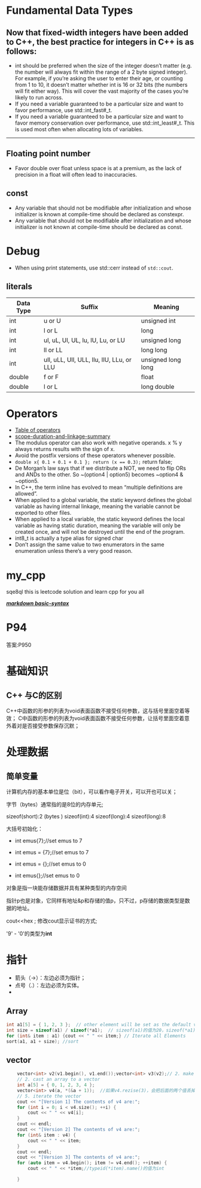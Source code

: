 # Fundamental Data Types
## Now that fixed-width integers have been added to C++, the best practice for integers in C++ is as follows:
- int should be preferred when the size of the integer doesn’t matter (e.g. the number will always fit within the range of a 2 byte signed integer). For example, if you’re asking the user to enter their age, or counting from 1 to 10, it doesn’t matter whether int is 16 or 32 bits (the numbers will fit either way). This will cover the vast majority of the cases you’re likely to run across.
- If you need a variable guaranteed to be a particular size and want to favor performance, use std::int_fast#_t.
- If you need a variable guaranteed to be a particular size and want to favor memory conservation over performance, use std::int_least#_t. This is used most often when allocating lots of variables.
------------------
## Floating point number
- Favor double over float unless space is at a premium, as the lack of precision in a float will often lead to inaccuracies.
## const
- Any variable that should not be modifiable after initialization and whose initializer is known at compile-time should be declared as constexpr.
- Any variable that should not be modifiable after initialization and whose initializer is not known at compile-time should be declared as const.
# Debug
- When using print statements, use std::cerr instead of `std::cout`.

## literals

| Data Type | Suffix                                    | Meaning            |
| --------- | ----------------------------------------- | ------------------ |
| int       | u or U                                    | unsigned int       |
| int       | l or L                                    | long               |
| int       | ul, uL, Ul, UL, lu, lU, Lu, or LU         | unsigned long      |
| int       | ll or LL                                  | long long          |
| int       | ull, uLL, Ull, ULL, llu, llU, LLu, or LLU | unsigned long long |
| double    | f or F                                    | float              |
| double    | l or L                                    | long double        |

# Operators
- [Table of operators](https://www.learncpp.com/cpp-tutorial/operator-precedence-and-associativity/)
- [scope-duration-and-linkage-summary](https://www.learncpp.com/cpp-tutorial/scope-duration-and-linkage-summary/)
- The modulus operator can also work with negative operands. x % y always returns results with the sign of x.
- Avoid the postfix versions of these operators whenever possible.
- `double x{ 0.1 + 0.1 + 0.1 }; return (x == 0.3);` return false;
- De Morgan’s law says that if we distribute a NOT, we need to flip ORs and ANDs to the other. So ~(option4 | option5) becomes ~option4 & ~option5.
-  In C++, the term inline has evolved to mean “multiple definitions are allowed”.
- When applied to a global variable, the static keyword defines the global variable as having internal linkage, meaning the variable cannot be exported to other files.
- When applied to a local variable, the static keyword defines the local variable as having static duration, meaning the variable will only be created once, and will not be destroyed until the end of the program.
- int8_t is actually a type alias for signed char
- Don’t assign the same value to two enumerators in the same enumeration unless there’s a very good reason.

# my_cpp
sqe8ql
this is leetcode solution and learn cpp for you all

***[markdown basic-syntax](https://www.markdownguide.org/basic-syntax/)***

# P94
答案:P950
# 基础知识 
## C++ 与C的区别
C++中函数的形参的列表为void表面函数不接受任何参数，这与括号里面空着等效；
C中函数的形参的列表为void表面函数不接受任何参数，让括号里面空着意外着对是否接受参数保存沉默；
# 处理数据
## 简单变量
计算机内存的基本单位是位（bit），可以看作电子开关，可以开也可以关；

字节（bytes）通常指的是8位的内存单元;

sizeof(short):2    (bytes )	sizeof(int):4 	sizeof(long):4	sizeof(long):8

大括号初始化：

- int emus{7};//set emus to 7

- int emus = {7};//set emus to 7

- int emus = {};//set emus to 0

- int emus{};//set emus to 0

对象是指一块能存储数据并具有某种类型的内存空间

指针p也是对象，它同样有地址&p和存储的值p，只不过，p存储的数据类型是数据的地址。

cout<<hex ; 修改cout显示证书的方式;

'9' - '0'的类型为**int**

# 指针

* 箭头（->）：左边必须为指针；
* 点号（.）：左边必须为实体。
*  
## Array
```C++
int a1[5] = { 1, 2, 3 };  // other element will be set as the default value，也就是该数组的第4，5个元素的值为0
int size = sizeof(a1) / sizeof(*a1);  // sizeof(a1)的值为20，sizeof(*a1)为4，*a1为数组第一个元素，值为1，*(a1+2)为数组第三个元素，值为3
for (int& item : a1) {cout << " " << item;} // Iterate all Elements
sort(a1, a1 + size); //sort
```
## vector
```C++
	vector<int> v2(v1.begin(), v1.end());vector<int> v3(v2);// 2. make a copy
	// 2. cast an array to a vector
	int a[5] = { 0, 1, 2, 3, 4 };
	vector<int> v4(a, *(&a + 1));  //如果v4.rezise(3)，会把后面的两个值丢掉，此时的值为0,1,2
	// 5. iterate the vector
	cout << "[Version 1] The contents of v4 are:";
	for (int i = 0; i < v4.size(); ++i) {
		cout << " " << v4[i];
	}
	cout << endl;
	cout << "[Version 2] The contents of v4 are:";
	for (int& item : v4) {
		cout << " " << item;
	}
	cout << endl;
	cout << "[Version 3] The contents of v4 are:";
	for (auto item = v4.begin(); item != v4.end(); ++item) {
		cout << " " << *item;//typeid(*item).name()的值为int

	}
```


